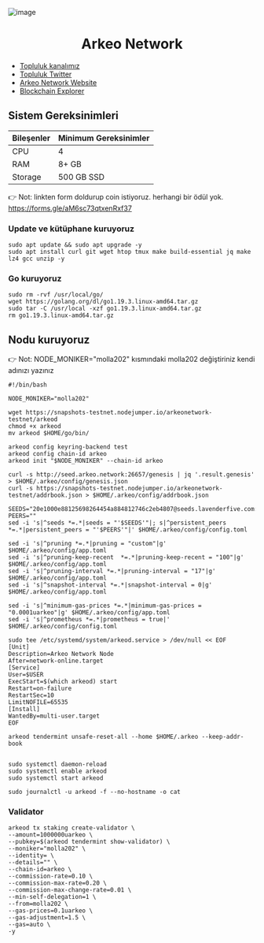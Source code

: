 

![image](https://github.com/molla202/Arkeo-Network/assets/91562185/02c57bf5-613c-4637-98ea-461fdc85e76f)

<h1 align="center"> Arkeo Network </h1>

 * [Topluluk kanalımız](https://t.me/corenodechat)<br>
 * [Topluluk Twitter](https://twitter.com/corenodeHQ)<br>
 * [Arkeo Network Website](https://arkeo.network/)<br>
 * [Blockchain Explorer](https://explorer.nodexcapital.com/arkeo/)<br>

## Sistem Gereksinimleri
| Bileşenler | Minimum Gereksinimler | 
| ------------ | ------------ |
| CPU |	4|
| RAM	| 8+ GB |
| Storage	| 500 GB SSD |

👉 Not:  linkten form doldurup coin istiyoruz. herhangi bir ödül yok.
https://forms.gle/aM6sc73qtxenRxf37

### Update ve kütüphane kuruyoruz
```
sudo apt update && sudo apt upgrade -y
sudo apt install curl git wget htop tmux make build-essential jq make lz4 gcc unzip -y  
```
### Go kuruyoruz
```
sudo rm -rvf /usr/local/go/
wget https://golang.org/dl/go1.19.3.linux-amd64.tar.gz
sudo tar -C /usr/local -xzf go1.19.3.linux-amd64.tar.gz
rm go1.19.3.linux-amd64.tar.gz
```
## Nodu kuruyoruz
👉 Not: NODE_MONIKER="molla202"  kısmındaki molla202 değiştiriniz kendi adınızı yazınız

```
#!/bin/bash

NODE_MONIKER="molla202"

wget https://snapshots-testnet.nodejumper.io/arkeonetwork-testnet/arkeod
chmod +x arkeod
mv arkeod $HOME/go/bin/

arkeod config keyring-backend test
arkeod config chain-id arkeo
arkeod init "$NODE_MONIKER" --chain-id arkeo

curl -s http://seed.arkeo.network:26657/genesis | jq '.result.genesis' > $HOME/.arkeo/config/genesis.json
curl -s https://snapshots-testnet.nodejumper.io/arkeonetwork-testnet/addrbook.json > $HOME/.arkeo/config/addrbook.json

SEEDS="20e1000e88125698264454a884812746c2eb4807@seeds.lavenderfive.com:22856"
PEERS=""
sed -i 's|^seeds *=.*|seeds = "'$SEEDS'"|; s|^persistent_peers *=.*|persistent_peers = "'$PEERS'"|' $HOME/.arkeo/config/config.toml

sed -i 's|^pruning *=.*|pruning = "custom"|g' $HOME/.arkeo/config/app.toml
sed -i 's|^pruning-keep-recent  *=.*|pruning-keep-recent = "100"|g' $HOME/.arkeo/config/app.toml
sed -i 's|^pruning-interval *=.*|pruning-interval = "17"|g' $HOME/.arkeo/config/app.toml
sed -i 's|^snapshot-interval *=.*|snapshot-interval = 0|g' $HOME/.arkeo/config/app.toml

sed -i 's|^minimum-gas-prices *=.*|minimum-gas-prices = "0.0001uarkeo"|g' $HOME/.arkeo/config/app.toml
sed -i 's|^prometheus *=.*|prometheus = true|' $HOME/.arkeo/config/config.toml

sudo tee /etc/systemd/system/arkeod.service > /dev/null << EOF
[Unit]
Description=Arkeo Network Node
After=network-online.target
[Service]
User=$USER
ExecStart=$(which arkeod) start
Restart=on-failure
RestartSec=10
LimitNOFILE=65535
[Install]
WantedBy=multi-user.target
EOF

arkeod tendermint unsafe-reset-all --home $HOME/.arkeo --keep-addr-book


sudo systemctl daemon-reload
sudo systemctl enable arkeod
sudo systemctl start arkeod

sudo journalctl -u arkeod -f --no-hostname -o cat
```

### Validator
```
arkeod tx staking create-validator \
--amount=1000000uarkeo \
--pubkey=$(arkeod tendermint show-validator) \
--moniker="molla202" \
--identity= \
--details="" \
--chain-id=arkeo \
--commission-rate=0.10 \
--commission-max-rate=0.20 \
--commission-max-change-rate=0.01 \
--min-self-delegation=1 \
--from=molla202 \
--gas-prices=0.1uarkeo \
--gas-adjustment=1.5 \
--gas=auto \
-y
```
